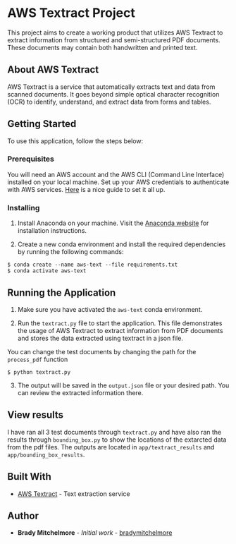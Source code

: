# AWS Textract Project

This project aims to create a working product that utilizes AWS Textract to extract information from structured and semi-structured PDF documents. These documents may contain both handwritten and printed text.

## About AWS Textract

AWS Textract is a service that automatically extracts text and data from scanned documents. It goes beyond simple optical character recognition (OCR) to identify, understand, and extract data from forms and tables.

## Getting Started

To use this application, follow the steps below:

### Prerequisites

You will need an AWS account and the AWS CLI (Command Line Interface) installed on your local machine. Set up your AWS credentials to authenticate with AWS services. [Here](https://aws.amazon.com/getting-started/guides/setup-environment/) is a nice guide to set it all up.

### Installing

1. Install Anaconda on your machine. Visit the [Anaconda website](https://www.anaconda.com/products/individual) for installation instructions.

2. Create a new conda environment and install the required dependencies by running the following commands:

```
$ conda create --name aws-text --file requirements.txt
$ conda activate aws-text
```

## Running the Application

1. Make sure you have activated the `aws-text` conda environment.

2. Run the `textract.py` file to start the application. This file demonstrates the usage of AWS Textract to extract information from PDF documents and stores the data extracted using textract in a json file.

You can change the test documents by changing the path for the `process_pdf` function

```
$ python textract.py
```


3. The output will be saved in the `output.json` file or your desired path. You can review the extracted information there.

## View results
I have ran all 3 test documents through `textract.py` and have also ran the results through `bounding_box.py` to show the locations of the extarcted data from the pdf files. The outputs are located in `app/textract_results` and `app/bounding_box_results`.

## Built With

* [AWS Textract](https://aws.amazon.com/textract/) - Text extraction service

## Author

* **Brady Mitchelmore** - *Initial work* - [bradymitchelmore](mailto:bradymitchelmore@gmail.com)

